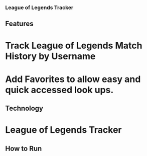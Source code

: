 ### League of Legends Tracker

## Features
# Track League of Legends Match History by Username
# Add Favorites to allow easy and quick accessed look ups.


## Technology
# League of Legends Tracker

## How to Run
